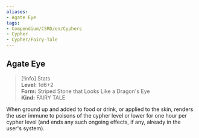 ```yaml
---
aliases:
- Agate Eye
tags:
- Compendium/CSRD/en/Cyphers
- Cypher
- Cypher/Fairy-Tale
---
```


  
## Agate Eye  
>[!info] Stats  
> **Level:** 1d6+2  
> **Form:** Striped Stone that Looks Like a Dragon's Eye  
> **Kind:** FAIRY TALE
  
When ground up and added to food or drink, or applied to the skin, renders the user immune to poisons of the cypher level or lower for one hour per cypher level (and ends any such ongoing effects, if any, already in the user's system).